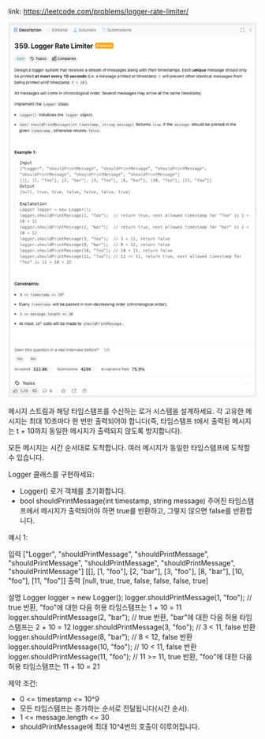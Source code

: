 link: https://leetcode.com/problems/logger-rate-limiter/

![img.png](img.png)

메시지 스트림과 해당 타임스탬프를 수신하는 로거 시스템을 설계하세요. 각 고유한 메시지는 최대 10초마다 한 번만 출력되어야 합니다(즉, 타임스탬프 t에서 출력된 메시지는 t + 10까지 동일한 메시지가 출력되지 않도록 방지합니다).

모든 메시지는 시간 순서대로 도착합니다. 여러 메시지가 동일한 타임스탬프에 도착할 수 있습니다.

Logger 클래스를 구현하세요:

- Logger() 로거 객체를 초기화합니다.
- bool shouldPrintMessage(int timestamp, string message) 주어진 타임스탬프에서 메시지가 출력되어야 하면 true를 반환하고, 그렇지 않으면 false를 반환합니다.

예시 1:

입력
["Logger", "shouldPrintMessage", "shouldPrintMessage", "shouldPrintMessage", "shouldPrintMessage", "shouldPrintMessage", "shouldPrintMessage"]
[[], [1, "foo"], [2, "bar"], [3, "foo"], [8, "bar"], [10, "foo"], [11, "foo"]]
출력
[null, true, true, false, false, false, true]

설명
Logger logger = new Logger();
logger.shouldPrintMessage(1, "foo");  // true 반환, "foo"에 대한 다음 허용 타임스탬프는 1 + 10 = 11
logger.shouldPrintMessage(2, "bar");  // true 반환, "bar"에 대한 다음 허용 타임스탬프는 2 + 10 = 12
logger.shouldPrintMessage(3, "foo");  // 3 < 11, false 반환
logger.shouldPrintMessage(8, "bar");  // 8 < 12, false 반환
logger.shouldPrintMessage(10, "foo"); // 10 < 11, false 반환
logger.shouldPrintMessage(11, "foo"); // 11 >= 11, true 반환, "foo"에 대한 다음 허용 타임스탬프는 11 + 10 = 21

제약 조건:

- 0 <= timestamp <= 10^9
- 모든 타임스탬프는 증가하는 순서로 전달됩니다(시간 순서).
- 1 <= message.length <= 30
- shouldPrintMessage에 최대 10^4번의 호출이 이루어집니다.
